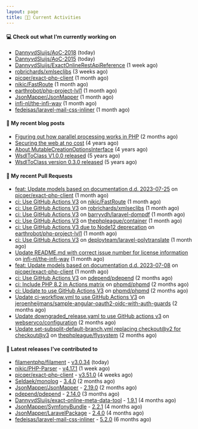 ```yaml
---
layout: page
title: 👨‍💻 Current Activities
---
```


#### 💻 Check out what I'm currently working on

- [DannyvdSluijs/AoC-2018](https://github.com/DannyvdSluijs/AoC-2018) (today)
- [DannyvdSluijs/AoC-2015](https://github.com/DannyvdSluijs/AoC-2015) (today)
- [DannyvdSluijs/ExactOnlineRestApiReference](https://github.com/DannyvdSluijs/ExactOnlineRestApiReference) (1 week ago)
- [robrichards/xmlseclibs](https://github.com/robrichards/xmlseclibs) (3 weeks ago)
- [picqer/exact-php-client](https://github.com/picqer/exact-php-client) (1 month ago)
- [nikic/FastRoute](https://github.com/nikic/FastRoute) (1 month ago)
- [earthrobot/php-project-lvl1](https://github.com/earthrobot/php-project-lvl1) (1 month ago)
- [JsonMapper/JsonMapper](https://github.com/JsonMapper/JsonMapper) (1 month ago)
- [infi-nl/the-infi-way](https://github.com/infi-nl/the-infi-way) (1 month ago)
- [fedeisas/laravel-mail-css-inliner](https://github.com/fedeisas/laravel-mail-css-inliner) (1 month ago)


#### 📜 My recent blog posts

- [Figuring out how parallel processing works in PHP](/2023/06/21/figuring-out-how-parallel-processing-works-in-php.html) (2 months ago)
- [Securing the web at no cost](/2019/02/04/securing-the-web-at-no-cost.html) (4 years ago)
- [About MutableCreationOptionsInterface](/2018/10/15/about-mutable-creation-options-interface.html) (4 years ago)
- [WsdlToClass V1.0.0 released](/2018/01/11/wsdl-to-class-v1-0-0.html) (5 years ago)
- [WsdlToClass version 0.3.0 released](/2017/12/01/wsdl-to-class-version-0-3-0-released.html) (5 years ago)

#### 🔨 My recent Pull Requests

- [feat: Update models based on documentation d.d. 2023-07-25](https://github.com/picqer/exact-php-client/pull/615) on [picqer/exact-php-client](https://github.com/picqer/exact-php-client) (1 month ago)
- [ci: Use GitHub Actions V3](https://github.com/nikic/FastRoute/pull/257) on [nikic/FastRoute](https://github.com/nikic/FastRoute) (1 month ago)
- [ci: Use GitHub Actions V3](https://github.com/robrichards/xmlseclibs/pull/253) on [robrichards/xmlseclibs](https://github.com/robrichards/xmlseclibs) (1 month ago)
- [ci: Use GitHub Actions V3](https://github.com/barryvdh/laravel-dompdf/pull/990) on [barryvdh/laravel-dompdf](https://github.com/barryvdh/laravel-dompdf) (1 month ago)
- [ci: Use GitHub Actions V3](https://github.com/thephpleague/container/pull/252) on [thephpleague/container](https://github.com/thephpleague/container) (1 month ago)
- [ci: Use GitHub Actions V3 due to Node12 deprecation](https://github.com/earthrobot/php-project-lvl1/pull/1) on [earthrobot/php-project-lvl1](https://github.com/earthrobot/php-project-lvl1) (1 month ago)
- [ci: Use GitHub Actions V3](https://github.com/deployteam/laravel-polytranslate/pull/2) on [deployteam/laravel-polytranslate](https://github.com/deployteam/laravel-polytranslate) (1 month ago)
- [Update README.md with correct issue number for license information](https://github.com/infi-nl/the-infi-way/pull/75) on [infi-nl/the-infi-way](https://github.com/infi-nl/the-infi-way) (1 month ago)
- [feat: Update models based on documentation d.d. 2023-07-08](https://github.com/picqer/exact-php-client/pull/614) on [picqer/exact-php-client](https://github.com/picqer/exact-php-client) (1 month ago)
- [ci: Use GitHub Actions V3](https://github.com/pdepend/pdepend/pull/670) on [pdepend/pdepend](https://github.com/pdepend/pdepend) (2 months ago)
- [ci: Include PHP 8.2 in Actions matrix](https://github.com/phpmd/phpmd/pull/1013) on [phpmd/phpmd](https://github.com/phpmd/phpmd) (2 months ago)
- [ci: Update to use GitHub Actions V3](https://github.com/phpmd/phpmd/pull/1012) on [phpmd/phpmd](https://github.com/phpmd/phpmd) (2 months ago)
- [Update ci-workflow.yml to use GitHub Actions V3](https://github.com/jeroenheijmans/sample-angular-oauth2-oidc-with-auth-guards/pull/138) on [jeroenheijmans/sample-angular-oauth2-oidc-with-auth-guards](https://github.com/jeroenheijmans/sample-angular-oauth2-oidc-with-auth-guards) (2 months ago)
- [Update downgraded_release.yaml to use GitHub actions v3](https://github.com/webservco/configuration/pull/1) on [webservco/configuration](https://github.com/webservco/configuration) (2 months ago)
- [Update set-subsplit-default-branch.yml replacing checkout@v2 for checkout@v3](https://github.com/thephpleague/flysystem/pull/1671) on [thephpleague/flysystem](https://github.com/thephpleague/flysystem) (2 months ago)


#### 🔭 Latest releases I've contributed to

- [filamentphp/filament](https://github.com/filamentphp/filament) - [v3.0.34](https://github.com/filamentphp/filament/releases/tag/v3.0.34) (today)
- [nikic/PHP-Parser](https://github.com/nikic/PHP-Parser) - [v4.17.1](https://github.com/nikic/PHP-Parser/releases/tag/v4.17.1) (1 week ago)
- [picqer/exact-php-client](https://github.com/picqer/exact-php-client) - [v3.51.0](https://github.com/picqer/exact-php-client/releases/tag/v3.51.0) (4 weeks ago)
- [Seldaek/monolog](https://github.com/Seldaek/monolog) - [3.4.0](https://github.com/Seldaek/monolog/releases/tag/3.4.0) (2 months ago)
- [JsonMapper/JsonMapper](https://github.com/JsonMapper/JsonMapper) - [2.19.0](https://github.com/JsonMapper/JsonMapper/releases/tag/2.19.0) (2 months ago)
- [pdepend/pdepend](https://github.com/pdepend/pdepend) - [2.14.0](https://github.com/pdepend/pdepend/releases/tag/2.14.0) (3 months ago)
- [DannyvdSluijs/exact-online-meta-data-tool](https://github.com/DannyvdSluijs/exact-online-meta-data-tool) - [1.9.1](https://github.com/DannyvdSluijs/exact-online-meta-data-tool/releases/tag/1.9.1) (4 months ago)
- [JsonMapper/SymfonyBundle](https://github.com/JsonMapper/SymfonyBundle) - [2.2.1](https://github.com/JsonMapper/SymfonyBundle/releases/tag/2.2.1) (4 months ago)
- [JsonMapper/LaravelPackage](https://github.com/JsonMapper/LaravelPackage) - [2.4.0](https://github.com/JsonMapper/LaravelPackage/releases/tag/2.4.0) (4 months ago)
- [fedeisas/laravel-mail-css-inliner](https://github.com/fedeisas/laravel-mail-css-inliner) - [5.2.0](https://github.com/fedeisas/laravel-mail-css-inliner/releases/tag/5.2.0) (6 months ago)